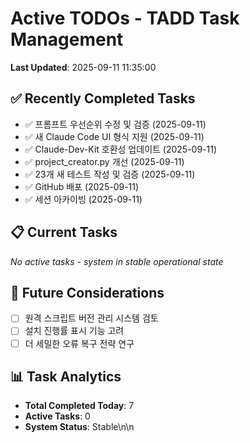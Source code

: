 # Active TODOs - TADD Task Management

**Last Updated**: 2025-09-11 11:35:00

## ✅ Recently Completed Tasks

- ✅ 프롬프트 우선순위 수정 및 검증 (2025-09-11)
- ✅ 새 Claude Code UI 형식 지원 (2025-09-11)
- ✅ Claude-Dev-Kit 호환성 업데이트 (2025-09-11)
- ✅ project_creator.py 개선 (2025-09-11)
- ✅ 23개 새 테스트 작성 및 검증 (2025-09-11)
- ✅ GitHub 배포 (2025-09-11)
- ✅ 세션 아카이빙 (2025-09-11)

## 📋 Current Tasks

*No active tasks - system in stable operational state*

## 🔮 Future Considerations

- [ ] 원격 스크립트 버전 관리 시스템 검토
- [ ] 설치 진행률 표시 기능 고려
- [ ] 더 세밀한 오류 복구 전략 연구

## 📊 Task Analytics

- **Total Completed Today**: 7
- **Active Tasks**: 0  
- **System Status**: Stable\n\n